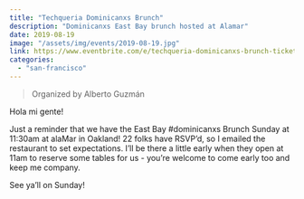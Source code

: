 ```yaml
---
title: "Techqueria Dominicanxs Brunch"
description: "Dominicanxs East Bay brunch hosted at Alamar"
date: 2019-08-19
image: "/assets/img/events/2019-08-19.jpg"
link: https://www.eventbrite.com/e/techqueria-dominicanxs-brunch-tickets-10502297655
categories:
  - "san-francisco"
---
```


> Organized by Alberto Guzmán

Hola mi gente!

Just a reminder that we have the East Bay #dominicanxs Brunch Sunday at 11:30am at alaMar in Oakland! 22 folks have RSVP’d, so I emailed the restaurant to set expectations. I’ll be there a little early when they open at 11am to reserve some tables for us - you’re welcome to come early too and keep
me company.

See ya’ll on Sunday!
